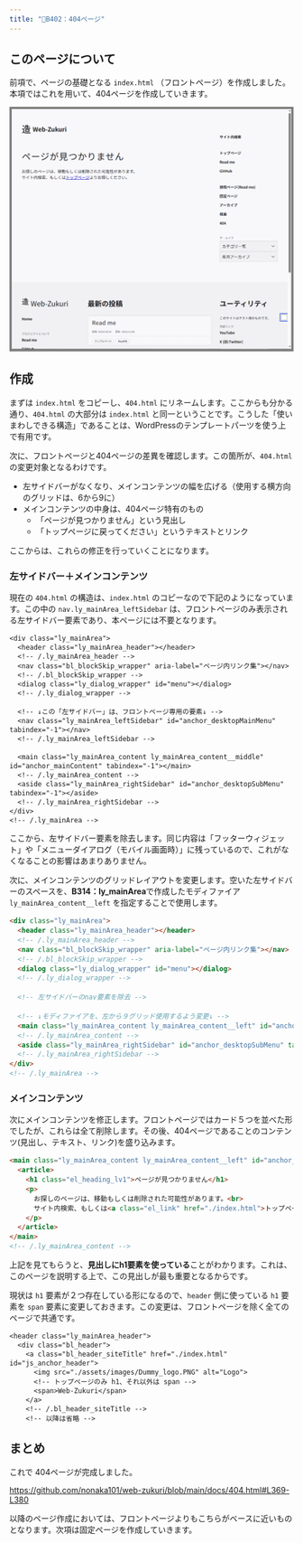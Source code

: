 ```yaml
---
title: "📄B402：404ページ"
---
```


## このページについて

前項で、ページの基礎となる `index.html` （フロントページ）を作成しました。本項ではこれを用いて、404ページを作成していきます。

![404ページのスクリーンショット](/images/books/web-zukuri/page-404-01.png)

## 作成

まずは `index.html` をコピーし、`404.html` にリネームします。ここからも分かる通り、`404.html` の大部分は `index.html` と同一ということです。こうした「使いまわしできる構造」であることは、WordPressのテンプレートパーツを使う上で有用です。

次に、フロントページと404ページの差異を確認します。この箇所が、`404.html` の変更対象となるわけです。

- 左サイドバーがなくなり、メインコンテンツの幅を広げる（使用する横方向のグリッドは、6から9に）
- メインコンテンツの中身は、404ページ特有のもの
  - 「ページが見つかりません」という見出し
  - 「トップページに戻ってください」というテキストとリンク

ここからは、これらの修正を行っていくことになります。

### 左サイドバー＋メインコンテンツ

現在の `404.html` の構造は、`index.html` のコピーなので下記のようになっています。この中の `nav.ly_mainArea_leftSidebar` は、フロントページのみ表示される左サイドバー要素であり、本ページには不要となります。

```html:フロントページの簡易構造（メインエリアのみ抽出）
<div class="ly_mainArea">
  <header class="ly_mainArea_header"></header>
  <!-- /.ly_mainArea_header -->
  <nav class="bl_blockSkip_wrapper" aria-label="ページ内リンク集"></nav>
  <!-- /.bl_blockSkip_wrapper -->
  <dialog class="ly_dialog_wrapper" id="menu"></dialog>
  <!-- /.ly_dialog_wrapper -->

  <!-- ↓この「左サイドバー」は、フロントページ専用の要素↓ -->
  <nav class="ly_mainArea_leftSidebar" id="anchor_desktopMainMenu" tabindex="-1"></nav>
  <!-- /.ly_mainArea_leftSidebar -->

  <main class="ly_mainArea_content ly_mainArea_content__middle" id="anchor_mainContent" tabindex="-1"></main>
  <!-- /.ly_mainArea_content -->
  <aside class="ly_mainArea_rightSidebar" id="anchor_desktopSubMenu" tabindex="-1"></aside>
  <!-- /.ly_mainArea_rightSidebar -->
</div>
<!-- /.ly_mainArea -->
```

ここから、左サイドバー要素を除去します。同じ内容は「フッターウィジェット」や「メニューダイアログ（モバイル画面時）」に残っているので、これがなくなることの影響はあまりありません。

次に、メインコンテンツのグリッドレイアウトを変更します。空いた左サイドバーのスペースを、**B314：ly_mainArea**で作成したモディファイア `ly_mainArea_content__left` を指定することで使用します。

```html
<div class="ly_mainArea">
  <header class="ly_mainArea_header"></header>
  <!-- /.ly_mainArea_header -->
  <nav class="bl_blockSkip_wrapper" aria-label="ページ内リンク集"></nav>
  <!-- /.bl_blockSkip_wrapper -->
  <dialog class="ly_dialog_wrapper" id="menu"></dialog>
  <!-- /.ly_dialog_wrapper -->

  <!-- 左サイドバーのnav要素を除去 -->

  <!-- ↓モディファイアを、左から９グリッド使用するよう変更↓ -->
  <main class="ly_mainArea_content ly_mainArea_content__left" id="anchor_mainContent" tabindex="-1"></main>
  <!-- /.ly_mainArea_content -->
  <aside class="ly_mainArea_rightSidebar" id="anchor_desktopSubMenu" tabindex="-1"></aside>
  <!-- /.ly_mainArea_rightSidebar -->
</div>
<!-- /.ly_mainArea -->
```

### メインコンテンツ

次にメインコンテンツを修正します。フロントページではカード５つを並べた形でしたが、これらは全て削除します。その後、404ページであることのコンテンツ(見出し、テキスト、リンク)を盛り込みます。

```html
<main class="ly_mainArea_content ly_mainArea_content__left" id="anchor_mainContent" tabindex="-1">
  <article>
    <h1 class="el_heading_lv1">ページが見つかりません</h1>
    <p>
      お探しのページは、移動もしくは削除された可能性があります。<br>
      サイト内検索、もしくは<a class="el_link" href="./index.html">トップページ</a>よりお探しください。
    </p>
  </article>
</main>
<!-- /.ly_mainArea_content -->
```

上記を見てもらうと、**見出しにh1要素を使っている**ことがわかります。これは、このページを説明する上で、この見出しが最も重要となるからです。

現状は `h1` 要素が２つ存在している形になるので、`header` 側に使っている `h1` 要素を `span` 要素に変更しておきます。この変更は、フロントページを除く全てのページで共通です。

```html:サイト名の要素をh1からspanに変更
<header class="ly_mainArea_header">
  <div class="bl_header">
    <a class="bl_header_siteTitle" href="./index.html" id="js_anchor_header">
      <img src="./assets/images/Dummy_logo.PNG" alt="Logo">
      <!-- トップページのみ h1、それ以外は span -->
      <span>Web-Zukuri</span>
    </a>
    <!-- /.bl_header_siteTitle -->
    <!-- 以降は省略 -->
```

## まとめ

これで 404ページが完成しました。

https://github.com/nonaka101/web-zukuri/blob/main/docs/404.html#L369-L380

以降のページ作成においては、フロントページよりもこちらがベースに近いものとなります。次項は固定ページを作成していきます。

